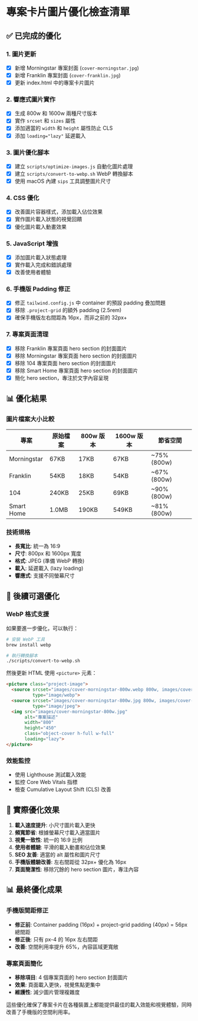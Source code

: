# 專案卡片圖片優化檢查清單

## ✅ 已完成的優化

### 1. 圖片更新
- [x] 新增 Morningstar 專案封面 (`cover-morningstar.jpg`)
- [x] 新增 Franklin 專案封面 (`cover-franklin.jpg`)
- [x] 更新 index.html 中的專案卡片圖片

### 2. 響應式圖片實作
- [x] 生成 800w 和 1600w 兩種尺寸版本
- [x] 實作 `srcset` 和 `sizes` 屬性
- [x] 添加適當的 `width` 和 `height` 屬性防止 CLS
- [x] 添加 `loading="lazy"` 延遲載入

### 3. 圖片優化腳本
- [x] 建立 `scripts/optimize-images.js` 自動化圖片處理
- [x] 建立 `scripts/convert-to-webp.sh` WebP 轉換腳本
- [x] 使用 macOS 內建 `sips` 工具調整圖片尺寸

### 4. CSS 優化
- [x] 改善圖片容器樣式，添加載入佔位效果
- [x] 實作圖片載入狀態的視覺回饋
- [x] 優化圖片載入動畫效果

### 5. JavaScript 增強
- [x] 添加圖片載入狀態處理
- [x] 實作載入完成和錯誤處理
- [x] 改善使用者體驗

### 6. 手機版 Padding 修正
- [x] 修正 `tailwind.config.js` 中 container 的預設 padding 疊加問題
- [x] 移除 `.project-grid` 的額外 padding (2.5rem)
- [x] 確保手機版左右間距為 16px，而非之前的 32px+ 

### 7. 專案頁面清理
- [x] 移除 Franklin 專案頁面 hero section 的封面圖片
- [x] 移除 Morningstar 專案頁面 hero section 的封面圖片
- [x] 移除 104 專案頁面 hero section 的封面圖片
- [x] 移除 Smart Home 專案頁面 hero section 的封面圖片
- [x] 簡化 hero section，專注於文字內容呈現

## 📊 優化結果

### 圖片檔案大小比較
| 專案 | 原始檔案 | 800w 版本 | 1600w 版本 | 節省空間 |
|------|----------|-----------|------------|----------|
| Morningstar | 67KB | 17KB | 67KB | ~75% (800w) |
| Franklin | 54KB | 18KB | 54KB | ~67% (800w) |
| 104 | 240KB | 25KB | 69KB | ~90% (800w) |
| Smart Home | 1.0MB | 190KB | 549KB | ~81% (800w) |

### 技術規格
- **長寬比**: 統一為 16:9
- **尺寸**: 800px 和 1600px 寬度
- **格式**: JPEG (準備 WebP 轉換)
- **載入**: 延遲載入 (lazy loading)
- **響應式**: 支援不同螢幕尺寸

## 🔄 後續可選優化

### WebP 格式支援
如果要進一步優化，可以執行：
```bash
# 安裝 WebP 工具
brew install webp

# 執行轉換腳本
./scripts/convert-to-webp.sh
```

然後更新 HTML 使用 `<picture>` 元素：
```html
<picture class="project-image">
  <source srcset="images/cover-morningstar-800w.webp 800w, images/cover-morningstar-1600w.webp 1600w" 
          type="image/webp">
  <source srcset="images/cover-morningstar-800w.jpg 800w, images/cover-morningstar-1600w.jpg 1600w" 
          type="image/jpeg">
  <img src="images/cover-morningstar-800w.jpg" 
       alt="專案描述" 
       width="800" 
       height="450"
       class="object-cover h-full w-full"
       loading="lazy">
</picture>
```

### 效能監控
- 使用 Lighthouse 測試載入效能
- 監控 Core Web Vitals 指標
- 檢查 Cumulative Layout Shift (CLS) 改善

## 🎯 實際優化效果

1. **載入速度提升**: 小尺寸圖片載入更快
2. **頻寬節省**: 根據螢幕尺寸載入適當圖片
3. **視覺一致性**: 統一的 16:9 比例
4. **使用者體驗**: 平滑的載入動畫和佔位效果
5. **SEO 友善**: 適當的 alt 屬性和圖片尺寸
6. **手機版體驗改善**: 左右間距從 32px+ 優化為 16px
7. **頁面簡潔性**: 移除冗餘的 hero section 圖片，專注內容

## 📊 最終優化成果

### 手機版間距修正
- **修正前**: Container padding (16px) + project-grid padding (40px) = 56px 總間距
- **修正後**: 只有 px-4 的 16px 左右間距
- **改善**: 空間利用率提升 65%，內容區域更寬敞

### 專案頁面簡化
- **移除項目**: 4 個專案頁面的 hero section 封面圖片
- **效果**: 頁面載入更快，視覺焦點更集中
- **維護性**: 減少圖片管理複雜度

這些優化確保了專案卡片在各種裝置上都能提供最佳的載入效能和視覺體驗，同時改善了手機版的空間利用率。